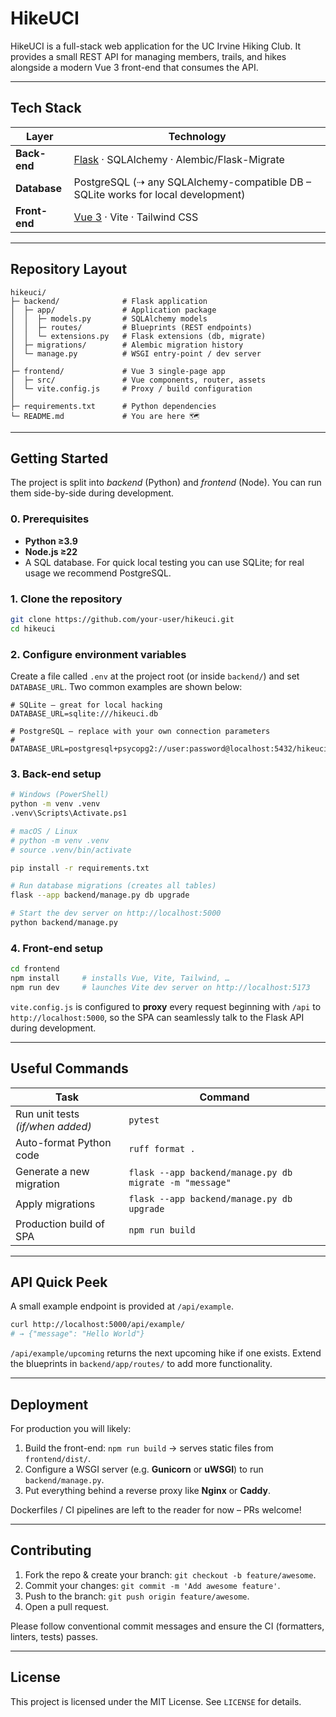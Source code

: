 # HikeUCI

HikeUCI is a full-stack web application for the UC Irvine Hiking Club.
It provides a small REST API for managing members, trails, and hikes
alongside a modern Vue 3 front-end that consumes the API.

---

## Tech Stack

| Layer      | Technology |
|------------|------------|
| **Back-end** | [Flask](https://flask.palletsprojects.com/) · SQLAlchemy · Alembic/Flask-Migrate |
| **Database** | PostgreSQL (⇢ any SQLAlchemy-compatible DB – SQLite works for local development) |
| **Front-end** | [Vue 3](https://vuejs.org/) · Vite · Tailwind CSS |

---

## Repository Layout

```text
hikeuci/
├─ backend/              # Flask application
│  ├─ app/               # Application package
│  │  ├─ models.py       # SQLAlchemy models
│  │  ├─ routes/         # Blueprints (REST endpoints)
│  │  └─ extensions.py   # Flask extensions (db, migrate)
│  ├─ migrations/        # Alembic migration history
│  └─ manage.py          # WSGI entry-point / dev server
│
├─ frontend/             # Vue 3 single-page app
│  ├─ src/               # Vue components, router, assets
│  └─ vite.config.js     # Proxy / build configuration
│
├─ requirements.txt      # Python dependencies
└─ README.md             # You are here 🗺️
```

---

## Getting Started

The project is split into *backend* (Python) and *frontend* (Node). You can
run them side-by-side during development.

### 0. Prerequisites

* **Python ≥3.9**
* **Node.js ≥22**
* A SQL database. For quick local testing you can use SQLite; for real usage
  we recommend PostgreSQL.

### 1. Clone the repository

```bash
git clone https://github.com/your-user/hikeuci.git
cd hikeuci
```

### 2. Configure environment variables

Create a file called `.env` at the project root (or inside `backend/`) and set
`DATABASE_URL`. Two common examples are shown below:

```env
# SQLite – great for local hacking
DATABASE_URL=sqlite:///hikeuci.db

# PostgreSQL – replace with your own connection parameters
# DATABASE_URL=postgresql+psycopg2://user:password@localhost:5432/hikeuci
```

### 3. Back-end setup

```bash
# Windows (PowerShell)
python -m venv .venv
.venv\Scripts\Activate.ps1

# macOS / Linux
# python -m venv .venv
# source .venv/bin/activate

pip install -r requirements.txt

# Run database migrations (creates all tables)
flask --app backend/manage.py db upgrade

# Start the dev server on http://localhost:5000
python backend/manage.py
```

### 4. Front-end setup

```bash
cd frontend
npm install     # installs Vue, Vite, Tailwind, …
npm run dev     # launches Vite dev server on http://localhost:5173
```

`vite.config.js` is configured to **proxy** every request beginning with
`/api` to `http://localhost:5000`, so the SPA can seamlessly talk to the Flask
API during development.

---

## Useful Commands

| Task | Command |
|------|---------|
| Run unit tests *(if/when added)* | `pytest` |
| Auto-format Python code | `ruff format .` |
| Generate a new migration | `flask --app backend/manage.py db migrate -m "message"` |
| Apply migrations | `flask --app backend/manage.py db upgrade` |
| Production build of SPA | `npm run build` |

---

## API Quick Peek

A small example endpoint is provided at `/api/example`.

```bash
curl http://localhost:5000/api/example/
# → {"message": "Hello World"}
```

`/api/example/upcoming` returns the next upcoming hike if one exists.
Extend the blueprints in `backend/app/routes/` to add more functionality.

---

## Deployment

For production you will likely:

1. Build the front-end: `npm run build` → serves static files from `frontend/dist/`.
2. Configure a WSGI server (e.g. **Gunicorn** or **uWSGI**) to run
   `backend/manage.py`.
3. Put everything behind a reverse proxy like **Nginx** or **Caddy**.

Dockerfiles / CI pipelines are left to the reader for now – PRs welcome!

---

## Contributing

1. Fork the repo & create your branch: `git checkout ‑b feature/awesome`.
2. Commit your changes: `git commit -m 'Add awesome feature'`.
3. Push to the branch: `git push origin feature/awesome`.
4. Open a pull request.

Please follow conventional commit messages and ensure the
CI (formatters, linters, tests) passes.

---

## License

This project is licensed under the MIT License. See `LICENSE` for details. 
